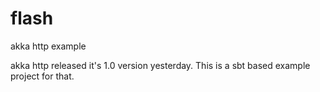 flash
=====

akka http example

akka http released it's 1.0 version yesterday.
This is a sbt based example project for that.
